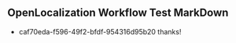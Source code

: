 ## OpenLocalization Workflow Test MarkDown
* caf70eda-f596-49f2-bfdf-954316d95b20 thanks!

<!--HONumber=Sep16_HO1-->


